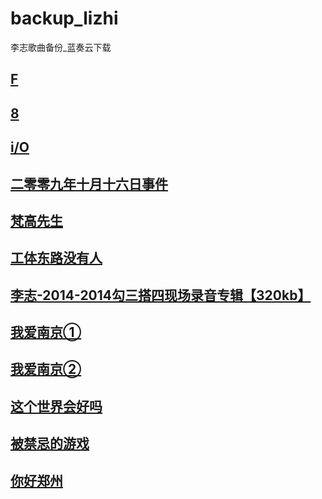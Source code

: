 # backup_lizhi
李志歌曲备份_蓝奏云下载

## [F](https://www.lanzous.com/b683304)

## [8](https://www.lanzous.com/b683307)

## [i/O](https://www.lanzous.com/b683308)

## [二零零九年十月十六日事件](https://www.lanzous.com/b683309)

## [梵高先生](https://www.lanzous.com/b683310)

## [工体东路没有人](https://www.lanzous.com/b683311)

## [李志-2014-2014勾三搭四现场录音专辑【320kb】](https://www.lanzous.com/b683312)

## [我爱南京①](https://www.lanzous.com/b683338)

## [我爱南京②](https://www.lanzous.com/b683339)

## [这个世界会好吗](https://www.lanzous.com/b683314)

## [被禁忌的游戏](https://www.lanzous.com/b683315)

## [你好郑州](https://www.lanzous.com/b683316)
